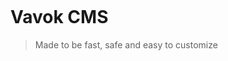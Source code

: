 
<a href="https://vavok.net"><img src="http://www.vavok.net/themes/web_vavok2/images/logo-small.png" alt="" /></a>

# Vavok CMS

> Made to be fast, safe and easy to customize
